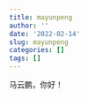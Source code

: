 ```yaml
---
title: mayunpeng
author: ''
date: '2022-02-14'
slug: mayunpeng
categories: []
tags: []
---
```


马云鹏，你好！